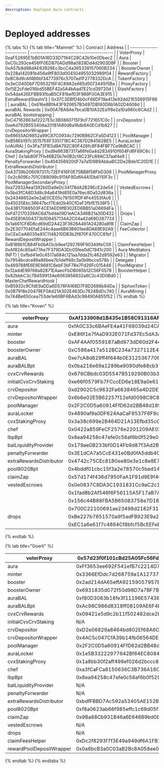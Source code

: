 ```yaml
---
description: Deployed Aura contracts
---
```


# Deployed addresses



{% tabs %}
{% tab title="Mainnet" %}
| Contract                  | Address                                    |
| ------------------------- | ------------------------------------------ |
| VoterProxy                | 0xaF52695E1bB01A16D33D7194C28C42b10e0Dbec2 |
| Aura                      | 0xC0c293ce456fF0ED870ADd98a0828Dd4d2903DBF |
| Booster                   | 0xA57b8d98dAE62B26Ec3bcC4a365338157060B234 |
| BoosterOwner              | 0x228a142081b456a9fF803d004504955032989f04 |
| RewardFactory             | 0xBC8d9cAf4B6bf34773976c5707ad1F2778332DcA |
| TokenFactory              | 0x3eC040DbF7D953216F4C89A2e665d5073445f5Ba |
| ProxyFactory              | 0xf5E2cFde016bd55BEF42a5A4bAad7E21cd39720d |
| StashFactory              | 0x54da426EFBB93fbaB5CF81bef03F9B9F00A3E915 |
| ExtraRewardStashV3        | 0x37C3EBfD4b0cF66DF19a413e92dd21E556915F98 |
| auraBAL                   | 0x616e8BfA43F920657B3497DBf40D6b1A02D4608d |
| auraBAL Rewards           | 0x00A7BA8Ae7bca0B10A32Ea1f8e2a1Da980c6CAd2 |
| auraBAL bootstrapping     | 0xC47162863a12227E5c3B0860715F9cF721651C0c |
| crvDepositor              | 0xeAd792B55340Aa20181A80d6a16db6A0ECd1b827 |
| crvDepositorWrapper       | 0x68655AD9852a99C87C0934c7290BB62CFa5D4123 |
| PoolManager               | 0xB58Eb197c35157E6F3351718C4C387D284562BE5 |
| AuraLocker (vlAURA)       | 0x3Fa73f1E5d8A792C80F426fc8F84FBF7Ce9bBCAC |
| AuraStakingProxy          | 0xd9e863B7317a66fe0a4d2834910f604Fd6F89C6c |
| Chef                      | 0x1ab80F7Fb46B25b7e0B2cfAC23Fc88AC37aaf4e9 |
| PenaltyForwarder          | 0x4043569200F7a7a1D989AbbaBC2De2Bde1C20D1E |
| ExtraRewardsDistributor   | 0xA3739b206097317c72EF416F0E75BB8f58FbD308 |
| PoolManagerProxy          | 0x2c809Ec701C088099c911AF9DdfA4A1Db6110F3c |
| PoolManagerSecondaryProxy | 0xa72932Aea1392b0Da9eDc34178dA2B29EcE2de54 |
| VestedEscrows             | 0x5bd3fCA8D3d8c94a6419d85E0a76ec8Da52d836a |
|                           | 0x24346652e0e2aE0CE05c781501fDF4Fe4553fAc6 |
|                           | 0x45025Ebc38647bcf7Edd2b40CfDaF3fbfE1538F5 |
|                           | 0x43B17088503F4CE1AED9fB302ED6BB51aD6694Fa |
|                           | 0xFd72170339AC6d7bdda09D1eACA346B21a30D422 |
| Drops                     | 0x45EB1A004373b1D8457134A2C04a42d69D287724 |
|                           | 0x1a661CF8D8cd69dD2A423F3626A461A24280a8fB |
| ClaimZap                  | 0x2E307704EfaE244c4aae6B63B601ee8DA69E92A9 |
| FeeCollector              | 0xCEeCeA8035e81C1148210DB3b2f870F470CC81bf |
| RewardDepositWrapper      | 0xB188b1CB84Fb0bA13cb9ee1292769F903A9feC59 |
| ClaimFeesHelper           | 0xAf824c80aA77Ae7F379DA3Dc05fea0dC1941c200 |
| Aura Meditators (NFT)     | 0xfbd41e0c4517a684c121aa7dda2fc462d9592e63 |
| Migrator                  | 0x7954bcdce86e86bee7b1deff48c3a0b9bcce578b |
| Delegate                  | 0x469788fE6E9E9681C6ebF3bF78e7Fd26Fc015446 |
| PoolMigrator              | 0x12addE99768a82871EAaecFbDB065b12C56F0578 |
| BoosterHelper             | 0x82bbbC3c7B459913Ae6063858832a6C2c43D0Bd0 |
| MasterChefRewardHook      | 0xB5932c9CfdE9aDDa6D578FA168D7F8D2688b84Da |
| SiphonToken               | 0x0B7918e20479EF0Ad21A302E463Dc7624BdDc740 |
| AuraMining                | 0x744Be650cea753de1e69BF6BAd3c98490A855f52 |
{% endtab %}

{% tab title="Kovan" %}


| voterProxy              | 0xAf133908d1B435e1B58C91316AF3f17688a47A50 |
| ----------------------- | ------------------------------------------ |
| aura                    | 0xfA0C33c6BAeFE4a41F68039d24CA116a4E4B49DE |
| minter                  | 0xE86f1e7fAaD932E071Fd37Ec5dA3A2877a31c51F |
| booster                 | 0xAF4AAf0559187aBd973dD60d2F44513aF3a2490d |
| boosterOwner            | 0xC586a417a512BC234a7327112E41284F2E98B953 |
| auraBAL                 | 0xe7cA8d829ff4f644b0E312536770630Fa63EdAab |
| auraBALBpt              | 0x0ba216e69a1289be9090dfe88cb37d8a542cb74b |
| cvxCrvRewards           | 0x676CBbdc03D5547B519290B03b3d0a865eE2fE10 |
| initialCvxCrvStaking    | 0xe66f0579Fb7FCccED6e18E9a0e610493811Bfe79 |
| crvDepositor            | 0xd2902C5c9632Fa6638465e4D2DE5AcDcCf8Ca673 |
| crvDepositorWrapper     | 0x6b6e02E5B62257f12efd0098C9C836D31E21eB6F |
| poolManager             | 0x2F2C0D5a60914FfD62d2BB48d189b1cd87BedE61 |
| auraLocker              | 0x4890af9a0DF624AaCaF8537F6F9caC56A723cb2F |
| cvxStakingProxy         | 0x3a38c699e2B464D21A13Efbd35cC71021994b032 |
| chef                    | 0x0422a859FeCF2576e2201209AE02eFff916AfCF4 |
| lbpBpt                  | 0x8ea94258c47efe0c56af6b0f529e05298f5aca64 |
| balLiquidityProvider    | 0x179ae0B233bf0D14Fb9d87f3Ad2BF7625aF96623 |
| penaltyForwarder        | 0x3E1dCA7a5CcE431e0Bd0fA5ddb4C3575E20A07C4 |
| extraRewardsDistributor | 0x4742c75CEc81B0ee80e3e1c8e8E7Cd5aeB218F41 |
| pool8020Bpt             | 0x4bddf01cbc15f3a2e78570c5bed14c67a16327f6 |
| claimZap                | 0x57d174f436d7950FaA1F91d9E9f40716E199B28c |
| vestedEscrows           | 0x0e0837C8DA3C1931831Cc9aC2c19265AAa16cF97 |
|                         | 0x1fad8b2Af546f6F56115A5F17aB7A6e6946A771a |
|                         | 0x156c44B88FBA5B65083758e7D1634c9fD27F0a31 |
|                         | 0x700C22100691ae23498d2182F317A7bC2829043a |
| drops                   | 0xBe227b7851570a9f5adFB923E9a2d4583EB6630F |
|                         | 0xEC1a6e61f7c4864Cf8bfcf5BcEEFeE6259D6A2B6 |
{% endtab %}

{% tab title="Goerli" %}


| voterProxy               | 0x57d23f0f101cBd25A05Fc56Fd07dE32bCBb622e9 |
| ------------------------ | ------------------------------------------ |
| aura                     | 0xFf3653ee692F541efB7c2214D72FE05A7A6EC01f |
| minter                   | 0x3366EfDdc7d268759a1A1273740aE5C626b2DFbA |
| booster                  | 0x2ad214dA65effA92159057957E50994440E99A1b |
| boosterOwner             | 0x6931835d072f50d98D7a7BF7B2C4faFdA86628d7 |
| auraBAL                  | 0xf80D3083b18fe3f11196E57438258330Ba4f15Ec |
| auraBALBpt               | 0xAc98C986d8318ff08109AE6F4E7043468dA9d0a2 |
| cvxCrvRewards            | 0x09421e5d9c2b11f502482dce2b718b037fd10a25 |
| initialCvxCrvStaking     | N/A                                        |
| crvDepositor             | 0xD2e06829a8464bd802Ef68A6C900F36db3a86cb1 |
| crvDepositorWrapper      | 0x4AC5c047CfA39b14fb06564DEC7D85e6fA2b045a |
| poolManager              | 0x2F2C0D5a60914FfD62d2BB48d189b1cd87BedE61 |
| auraLocker               | 0x1e5B33222977642Bf64EC80846BBF83A016727A0 |
| cvxStakingProxy          | 0x1a8bb30f2aff498ef026d2bccc8971a30144b93c |
| chef                     | 0xa3fCaFCa8150636C3B736A16Cd73d49cC8A7E10E |
| lbpBpt                   | 0x8ea94258c47efe0c56af6b0f529e05298f5aca64 |
| balLiquidityProvider     | N/A                                        |
| penaltyForwarder         | N/A                                        |
| extraRewardsDistributor  | 0xbdfFBBD7Ac592a53405AE152B6D23CF3F6B8a738 |
| pool8020Bpt              | 0xf8a0623ab66f985effc1c69d05f1af4badb01b00 |
| claimZap                 | 0x9Ba88Cb931B46a6E646B9bd0ba677D375647EB23 |
| vestedEscrows            | N/A                                        |
| drops                    | N/A                                        |
| claimFeesHelper          | 0xDc2f8293f7f3E49a949df6A1FB1bCb9200eC3982 |
| rewardPoolDepositWrapper | 0x0a6bcB3a0C03aB2Bc8A058ee02ed11D50b494083 |
{% endtab %}
{% endtabs %}

